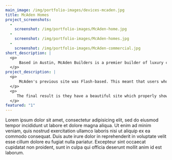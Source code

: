 ```yaml
---
main_image: /img/portfolio-images/devices-mcaden.jpg
title: McAden Homes
project_screenshots:
  - 
    screenshot: /img/portfolio-images/McAden-home.jpg
  - 
    screenshot: /img/portfolio-images/McAden-homes.jpg
  - 
    screenshot: /img/portfolio-images/McAden-commercial.jpg
short_description: |
  <p>
  	  Based in Austin, McAden Builders is a premier builder of luxury custom homes and commercial properties. We completed a major website overhaul in early 2014.
  </p>
project_description: |
  <p>
  	  McAden's previous site was Flash-based. This meant that users who tried to visit the site on non-Flash browsers or devices such as iPhones or iPads could not access the site content at all. Our complete site rebuild fixed that and more. Visually, the new site reflects the rustic yet sophisticated and modern Hill Country style that defines much of McAden's work. We built the site using responsive techniques, ensuring the site looks and works flawlessly on all devices and all screen sizes. Our custom WordPress theme allows them to easily update their content and constantly add new items to their ever-growing portfolio.
  </p>
  <p>
  	 The final result is they have a beautiful site which properly showcases their stunning work and unique building expertise.
  </p>
featured: "1"
---
```




<p>
	 Lorem ipsum dolor sit amet, consectetur adipisicing elit, sed do eiusmod tempor incididunt ut labore et dolore magna aliqua. Ut enim ad minim veniam, quis nostrud exercitation ullamco laboris nisi ut aliquip ex ea commodo consequat. Duis aute irure dolor in reprehenderit in voluptate velit esse cillum dolore eu fugiat nulla pariatur. Excepteur sint occaecat cupidatat non proident, sunt in culpa qui officia deserunt mollit anim id est laborum.
</p>